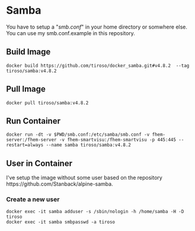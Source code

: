 <h1>Samba</h1>
<p>You have to setup a "<i>smb.conf</i>" in your home directory or somwhere else. You can use my smb.conf.example in this repository.</p>

<h2>Build Image</h2>
<p><code>docker build https://github.com/tiroso/docker_samba.git#v4.8.2  --tag tiroso/samba:v4.8.2</code></p>

<h2>Pull Image</h2>
<p><code>docker pull tiroso/samba:v4.8.2</code></p>

<h2>Run Container</h2>
<p><code>docker run -dt -v $PWD/smb.conf:/etc/samba/smb.conf -v fhem-server:/fhem-server -v fhem-smartvisu:/fhem-smartvisu -p 445:445 --restart=always --name samba tiroso/samba:v4.8.2</code></p>

<h2>User in Container</h2>
<p>I've setup the image without some user based on the repository https://github.com/Stanback/alpine-samba.</p>
<h3>Create a new user</h3>
<p><code>docker exec -it samba adduser -s /sbin/nologin -h /home/samba -H -D tiroso</code><br>
  <code>docker exec -it samba smbpasswd -a tiroso</code></p>
